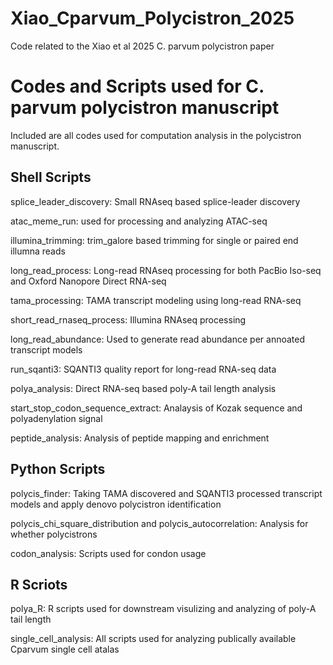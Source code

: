# Xiao_Cparvum_Polycistron_2025
Code related to the Xiao et al 2025 C. parvum polycistron paper


# Codes and Scripts used for C. parvum polycistron manuscript

Included are all codes used for computation analysis in the polycistron manuscript.




## Shell Scripts

splice_leader_discovery: Small RNAseq based splice-leader discovery

atac_meme_run: used for processing and analyzing ATAC-seq

illumina_trimming: trim_galore based trimming for single or paired end illumna reads

long_read_process: Long-read RNAseq processing for both PacBio Iso-seq and Oxford Nanopore Direct RNA-seq

tama_processing: TAMA transcript modeling using long-read RNA-seq

short_read_rnaseq_process: Illumina RNAseq processing

long_read_abundance: Used to generate read abundance per annoated transcript models

run_sqanti3: SQANTI3 quality report for long-read RNA-seq data

polya_analysis: Direct RNA-seq based poly-A tail length analysis

start_stop_codon_sequence_extract: Analaysis of Kozak sequence and polyadenylation signal 

peptide_analysis: Analysis of peptide mapping and enrichment


## Python Scripts

polycis_finder: Taking TAMA discovered and SQANTI3 processed transcript models and apply denovo polycistron identification

polycis_chi_square_distribution and polycis_autocorrelation: Analysis for whether polycistrons 

codon_analysis: Scripts used for condon usage


## R Scriots

polya_R: R scripts used for downstream visulizing and analyzing of poly-A tail length

single_cell_analysis: All scripts used for analyzing publically available Cparvum single cell atalas

